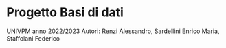 # Progetto Basi di dati
UNIVPM anno 2022/2023
Autori: Renzi Alessandro, Sardellini Enrico Maria, Staffolani Federico
